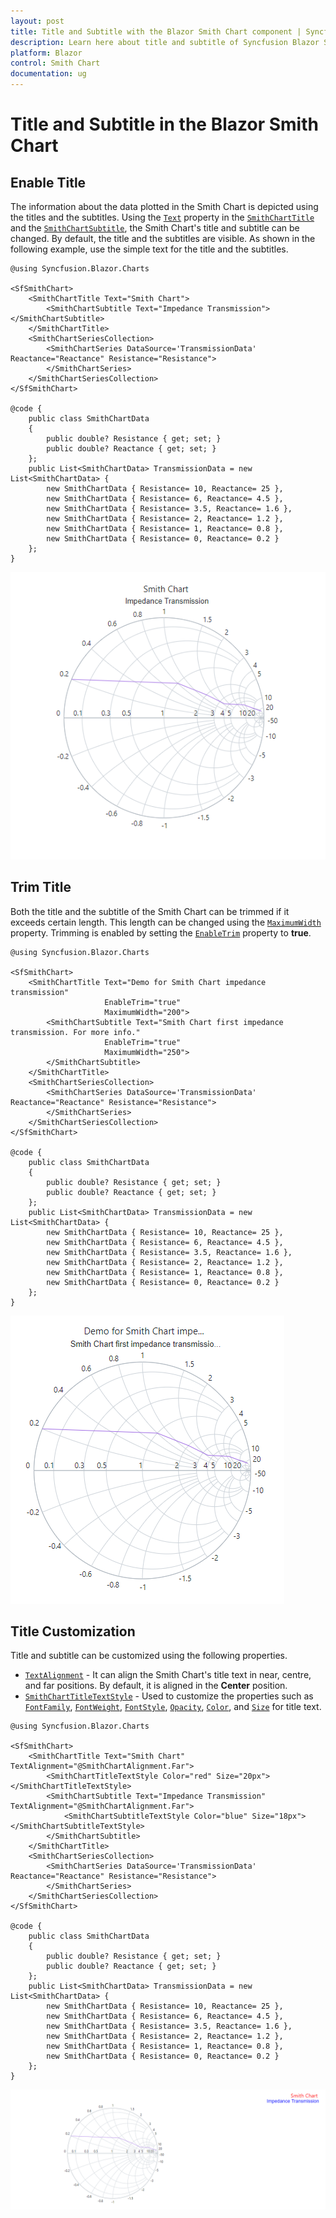```yaml
---
layout: post
title: Title and Subtitle with the Blazor Smith Chart component | Syncfusion 
description: Learn here about title and subtitle of Syncfusion Blazor Smith Chart (SfSmithChart) component and more.
platform: Blazor
control: Smith Chart
documentation: ug
---
```


# Title and Subtitle in the Blazor Smith Chart

## Enable Title

The information about the data plotted in the Smith Chart is depicted using the titles and the subtitles. Using the [`Text`](https://help.syncfusion.com/cr/blazor/Syncfusion.Blazor.Charts.SmithChartTitle.html#Syncfusion_Blazor_Charts_SmithChartTitle_Text) property in the [`SmithChartTitle`](https://help.syncfusion.com/cr/blazor/Syncfusion.Blazor.Charts.SmithChartTitle.html#properties) and the [`SmithChartSubtitle`](https://help.syncfusion.com/cr/blazor/Syncfusion.Blazor.Charts.SmithChartSubtitle.html#properties), the Smith Chart's title and subtitle can be changed. By default, the title and the subtitles are visible. As shown in the following example, use the simple text for the title and the subtitles.

```cshtml
@using Syncfusion.Blazor.Charts

<SfSmithChart>
    <SmithChartTitle Text="Smith Chart">
        <SmithChartSubtitle Text="Impedance Transmission"></SmithChartSubtitle>
    </SmithChartTitle>
    <SmithChartSeriesCollection>
        <SmithChartSeries DataSource='TransmissionData' Reactance="Reactance" Resistance="Resistance">
        </SmithChartSeries>
    </SmithChartSeriesCollection>
</SfSmithChart>

@code {
    public class SmithChartData
    {
        public double? Resistance { get; set; }
        public double? Reactance { get; set; }
    };
    public List<SmithChartData> TransmissionData = new List<SmithChartData> {
        new SmithChartData { Resistance= 10, Reactance= 25 },
        new SmithChartData { Resistance= 6, Reactance= 4.5 },
        new SmithChartData { Resistance= 3.5, Reactance= 1.6 },
        new SmithChartData { Resistance= 2, Reactance= 1.2 },
        new SmithChartData { Resistance= 1, Reactance= 0.8 },
        new SmithChartData { Resistance= 0, Reactance= 0.2 }
    };
}
```

![Smith Chart with title and subtitle](./images/Title/Title.png)

## Trim Title

Both the title and the subtitle of the Smith Chart can be trimmed if it exceeds certain length. This length can be changed using the [`MaximumWidth`](https://help.syncfusion.com/cr/blazor/Syncfusion.Blazor.Charts.SmithChartTitle.html#Syncfusion_Blazor_Charts_SmithChartTitle_MaximumWidth) property. Trimming is enabled by setting the [`EnableTrim`](https://help.syncfusion.com/cr/blazor/Syncfusion.Blazor.Charts.SmithChartTitle.html#Syncfusion_Blazor_Charts_SmithChartTitle_EnableTrim) property to **true**.

```cshtml
@using Syncfusion.Blazor.Charts

<SfSmithChart>
    <SmithChartTitle Text="Demo for Smith Chart impedance transmission"
                     EnableTrim="true"
                     MaximumWidth="200">
        <SmithChartSubtitle Text="Smith Chart first impedance transmission. For more info."
                     EnableTrim="true"
                     MaximumWidth="250">
        </SmithChartSubtitle>
    </SmithChartTitle>
    <SmithChartSeriesCollection>
        <SmithChartSeries DataSource='TransmissionData' Reactance="Reactance" Resistance="Resistance">
        </SmithChartSeries>
    </SmithChartSeriesCollection>
</SfSmithChart>

@code {
    public class SmithChartData
    {
        public double? Resistance { get; set; }
        public double? Reactance { get; set; }
    };
    public List<SmithChartData> TransmissionData = new List<SmithChartData> {
        new SmithChartData { Resistance= 10, Reactance= 25 },
        new SmithChartData { Resistance= 6, Reactance= 4.5 },
        new SmithChartData { Resistance= 3.5, Reactance= 1.6 },
        new SmithChartData { Resistance= 2, Reactance= 1.2 },
        new SmithChartData { Resistance= 1, Reactance= 0.8 },
        new SmithChartData { Resistance= 0, Reactance= 0.2 }
    };
}
```

![Smith Chart with title trim](./images/Title/TitleTrim.png)

## Title Customization

Title and subtitle can be customized using the following properties.

* [`TextAlignment`](https://help.syncfusion.com/cr/blazor/Syncfusion.Blazor.Charts.SmithChartTitle.html#Syncfusion_Blazor_Charts_SmithChartTitle_TextAlignment) - It can align the Smith Chart's title text in near, centre, and far positions. By default, it is aligned in the **Center** position.
* [`SmithChartTitleTextStyle`](https://help.syncfusion.com/cr/blazor/Syncfusion.Blazor.Charts.SmithChartTitleTextStyle.html#properties) - Used to customize the properties such as [`FontFamily`](https://help.syncfusion.com/cr/blazor/Syncfusion.Blazor.Charts.SmithChartCommonFont.html#Syncfusion_Blazor_Charts_SmithChartCommonFont_FontFamily), [`FontWeight`](https://help.syncfusion.com/cr/blazor/Syncfusion.Blazor.Charts.SmithChartCommonFont.html#Syncfusion_Blazor_Charts_SmithChartCommonFont_FontWeight), [`FontStyle`](https://help.syncfusion.com/cr/blazor/Syncfusion.Blazor.Charts.SmithChartCommonFont.html#Syncfusion_Blazor_Charts_SmithChartCommonFont_FontStyle), [`Opacity`](https://help.syncfusion.com/cr/blazor/Syncfusion.Blazor.Charts.SmithChartCommonFont.html#Syncfusion_Blazor_Charts_SmithChartCommonFont_Opacity), [`Color`](https://help.syncfusion.com/cr/blazor/Syncfusion.Blazor.Charts.SmithChartTitleTextStyle.html#Syncfusion_Blazor_Charts_SmithChartTitleTextStyle_Color), and [`Size`](https://help.syncfusion.com/cr/blazor/Syncfusion.Blazor.Charts.SmithChartTitleTextStyle.html#Syncfusion_Blazor_Charts_SmithChartTitleTextStyle_Size) for title text.

```cshtml
@using Syncfusion.Blazor.Charts

<SfSmithChart>
    <SmithChartTitle Text="Smith Chart" TextAlignment="@SmithChartAlignment.Far">
        <SmithChartTitleTextStyle Color="red" Size="20px"></SmithChartTitleTextStyle>
        <SmithChartSubtitle Text="Impedance Transmission" TextAlignment="@SmithChartAlignment.Far">
            <SmithChartSubtitleTextStyle Color="blue" Size="18px"></SmithChartSubtitleTextStyle>
        </SmithChartSubtitle>
    </SmithChartTitle>
    <SmithChartSeriesCollection>
        <SmithChartSeries DataSource='TransmissionData' Reactance="Reactance" Resistance="Resistance">
        </SmithChartSeries>
    </SmithChartSeriesCollection>
</SfSmithChart>

@code {
    public class SmithChartData
    {
        public double? Resistance { get; set; }
        public double? Reactance { get; set; }
    };
    public List<SmithChartData> TransmissionData = new List<SmithChartData> {
        new SmithChartData { Resistance= 10, Reactance= 25 },
        new SmithChartData { Resistance= 6, Reactance= 4.5 },
        new SmithChartData { Resistance= 3.5, Reactance= 1.6 },
        new SmithChartData { Resistance= 2, Reactance= 1.2 },
        new SmithChartData { Resistance= 1, Reactance= 0.8 },
        new SmithChartData { Resistance= 0, Reactance= 0.2 }
    };
}
```

![Smith Chart with title customization](./images/Title/TitleCustomization.png)